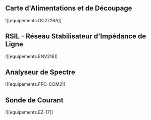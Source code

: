
## Carte d'Alimentations et de Découpage

![[equipements.DC2726A]]

## RSIL - Réseau Stabilisateur d'Impédance de Ligne

![[equipements.ENV216]]

## Analyseur de Spectre

![[equipements.FPC-COM2]]

## Sonde de Courant

![[equipements.EZ-17]]